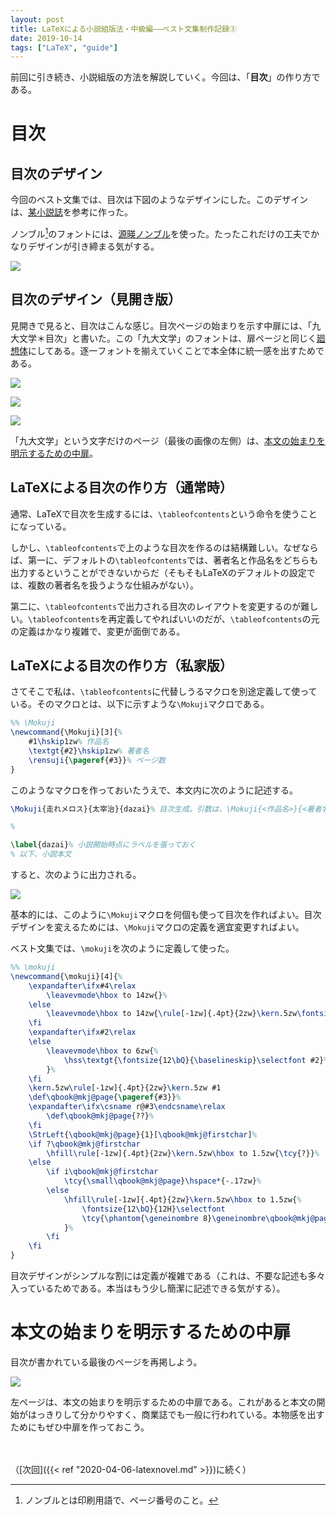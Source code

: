 ```yaml
---
layout: post
title: LaTeXによる小説組版法・中級編――ベスト文集制作記録③
date: 2019-10-14
tags: ["LaTeX", "guide"]
---
```


前回に引き続き、小説組版の方法を解説していく。今回は、「**目次**」の作り方である。

# 目次
## 目次のデザイン
今回のベスト文集では、目次は下図のようなデザインにした。このデザインは、[某小説誌](https://www.gentosha.co.jp/s/gento/)を参考に作った。

ノンブル[^1]のフォントには、[源暎ノンブル](https://okoneya.jp/font/download.html#dl-genb)を使った。たったこれだけの工夫でかなりデザインが引き締まる気がする。

[^1]: ノンブルとは印刷用語で、ページ番号のこと。

<!-- ![](/latex/assets/img/2019-10-14a.png) -->

![](/latex/assets/img/2019-10-14b.png)

<!-- ![](/latex/assets/img/2019-10-14c.png) -->

<!-- ![](/latex/assets/img/2019-10-14d.png) -->

## 目次のデザイン（見開き版）
見開きで見ると、目次はこんな感じ。目次ページの始まりを示す中扉には、「九大文学＊目次」と書いた。この「九大文学」のフォントは、扉ページと同じく[廻想体](https://moji-waku.com/kaiso/)にしてある。逐一フォントを揃えていくことで本全体に統一感を出すためである。

![](/latex/assets/img/2019-10-14-2in1a.png)

![](/latex/assets/img/2019-10-14-2in1b.png)

![](/latex/assets/img/2019-10-14-2in1c.png)

「九大文学」という文字だけのページ（最後の画像の左側）は、[本文の始まりを明示するための中扉](#本文の始まりを明示するための中扉)。

## LaTeXによる目次の作り方（通常時）
通常、LaTeXで目次を生成するには、`\tableofcontents`という命令を使うことになっている。

しかし、`\tableofcontents`で上のような目次を作るのは結構難しい。なぜならば、第一に、デフォルトの`\tableofcontents`では、著者名と作品名をどちらも出力するということができないからだ（そもそもLaTeXのデフォルトの設定では、複数の著者名を扱うような仕組みがない）。

第二に、`\tableofcontents`で出力される目次のレイアウトを変更するのが難しい。`\tableofcontents`を再定義してやればいいのだが、`\tableofcontents`の元の定義はかなり複雑で、変更が面倒である。

## LaTeXによる目次の作り方（私家版）
さてそこで私は、`\tableofcontents`に代替しうるマクロを別途定義して使っている。そのマクロとは、以下に示すような`\Mokuji`マクロである。

```LaTeX
%% \Mokuji
\newcommand{\Mokuji}[3]{%
    #1\hskip1zw% 作品名
    \textgt{#2}\hskip1zw% 著者名
    \rensuji{\pageref{#3}}% ページ数
}
```

このようなマクロを作っておいたうえで、本文内に次のように記述する。

```LaTeX
\Mokuji{走れメロス}{太宰治}{dazai}% 目次生成。引数は、\Mokuji{<作品名>}{<著者名>}{<ページ参照用ラベル>}とする。

%

\label{dazai}% 小説開始時点にラベルを張っておく
% 以下、小説本文
```

すると、次のように出力される。

![](/latex/assets/img/2019-10-14e.png)

基本的には、このように`\Mokuji`マクロを何個も使って目次を作ればよい。目次デザインを変えるためには、`\Mokuji`マクロの定義を適宜変更すればよい。

ベスト文集では、`\mokuji`を次のように定義して使った。

```LaTeX
%% \mokuji
\newcommand{\mokuji}[4]{%
    \expandafter\ifx#4\relax
        \leavevmode\hbox to 14zw{}%
    \else
        \leavevmode\hbox to 14zw{\rule[-1zw]{.4pt}{2zw}\kern.5zw\fontsize{12\bQ}{\baselineskip}\selectfont #4\hss}%
    \fi
    \expandafter\ifx#2\relax
    \else
        \leavevmode\hbox to 6zw{%
            \hss\textgt{\fontsize{12\bQ}{\baselineskip}\selectfont #2}%
        }%
    \fi
    \kern.5zw\rule[-1zw]{.4pt}{2zw}\kern.5zw #1
    \def\qbook@mkj@page{\pageref{#3}}%
    \expandafter\ifx\csname r@#3\endcsname\relax
        \def\qbook@mkj@page{??}%
    \fi
    \StrLeft{\qbook@mkj@page}{1}[\qbook@mkj@firstchar]%
    \if ?\qbook@mkj@firstchar
        \hfill\rule[-1zw]{.4pt}{2zw}\kern.5zw\hbox to 1.5zw{\tcy{?}}%
    \else
        \if i\qbook@mkj@firstchar
            \tcy{\small\qbook@mkj@page}\hspace*{-.17zw}%
        \else
            \hfill\rule[-1zw]{.4pt}{2zw}\kern.5zw\hbox to 1.5zw{%
                \fontsize{12\bQ}{12H}\selectfont
                \tcy{\phantom{\geneinombre 8}\geneinombre\qbook@mkj@page\phantom{\geneinombre 9}}%
            }%
        \fi
    \fi
}
```

目次デザインがシンプルな割には定義が複雑である（これは、不要な記述も多々入っているためである。本当はもう少し簡潔に記述できる気がする）。

# 本文の始まりを明示するための中扉
目次が書かれている最後のページを再掲しよう。

![](/latex/assets/img/2019-10-14-2in1c.png)

左ページは、本文の始まりを明示するための中扉である。これがあると本文の開始がはっきりして分かりやすく、商業誌でも一般に行われている。本物感を出すためにもぜひ中扉を作っておこう。

　

（[次回]({{< ref "2020-04-06-latexnovel.md" >}})に続く）
